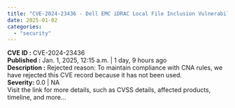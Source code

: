 ```yaml
---
title: "CVE-2024-23436 - Dell EMC iDRAC Local File Inclusion Vulnerability"
date: 2025-01-02
categories: 
  - "security"
---
```


**CVE ID :** CVE-2024-23436  
**Published :** Jan. 1, 2025, 12:15 a.m. | 1 day, 9 hours ago  
**Description :** Rejected reason: To maintain compliance with CNA rules, we have rejected this CVE record because it has not been used.  
**Severity:** 0.0 | NA  
Visit the link for more details, such as CVSS details, affected products, timeline, and more...
